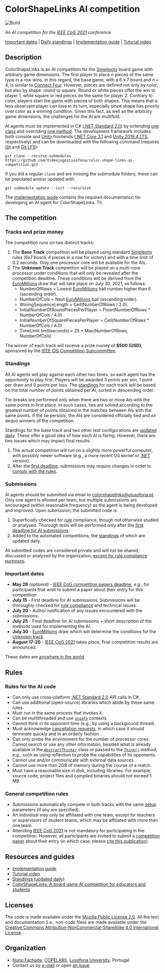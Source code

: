 <!--
ColorShapeLinks AI 2020 (c) by Nuno Fachada

ColorShapeLinks AI 2020 is licensed under a Creative Commons
Attribution-NonCommercial-ShareAlike 4.0 International License.

You should have received a copy of the license along with this
work. If not, see <http://creativecommons.org/licenses/by-nc-sa/4.0/>.
-->

# ColorShapeLinks AI competition
![Build](https://github.com/VideojogosLusofona/color-shape-links-ai-competition/actions/workflows/dotnet.yml/badge.svg)

_An AI competition for the [IEEE CoG 2021] conference_

[Important dates](#important-dates) | [Daily standings][Standings] |
[Implementation guide][APIDocs] |
[Tutorial video](https://www.youtube.com/watch?v=ELrsLzX3qBY)

## Description

ColorShapeLinks is an AI competition for the [Simplexity] board game with
arbitrary game dimensions. The first player to place *n* pieces of the same
type in a row wins. In this regard, the base game, with a 6 x 7 board and
_n_ = 4, is similar to [Connect Four]. However, pieces are defined
not only by color, but also by shape: round or square. Round
or white pieces offer the win to player 1, while square or red pieces
do the same for player 2. Contrary to color, players start the game with
pieces of both shapes. This means that a less observant player
can lose in its turn, especially since shape has priority over color as a
winning condition. Given this fact, as well as the arbitrary game dimensions,
the challenges for the AI are multifold.

AI agents must be implemented in C# ([.NET Standard 2.0]) by extending
[one class][`AbstractThinker`] and overriding [one method][`Think()`].
The development framework includes both console and [Unity] frontends
([.NET Core 3.1] and [Unity 2019.4 LTS], respectively) and can be downloaded
with the following command (requires [Git] and [Git LFS]):

`git clone --recurse-submodules https://github.com/VideojogosLusofona/color-shape-links-ai-competition.git`

If you did a regular `clone` and are missing the submodule folders, these can be
populated and/or updated with:

`git submodule update --init --recursive`

The [implementation guide][APIDocs] contains the required documentation for
developing an AI agent for ColorShapeLinks. Th

## The competition

### Tracks and prize money

The competition runs on two distinct tracks:

1. The **Base Track** competition will be played using standard [Simplexity]
   rules (6x7 board, 4 pieces in a row for victory) and with a time limit of
   0.2 seconds. Only one processor core will be available for the AIs.
2. The **Unknown Track** competition will be played on a multi-core
   processor under conditions that will only be revealed after the competition
   deadline. These conditions will be derived from the [EuroMillions] draw that
   will take place on July 30, 2021, as follows:
   * NumberOfRows = Lowest [EuroMillions] ball number higher than 6
     (ascending order).
   * NumberOfCols = Next [EuroMillions] ball (ascending order).
   * WiningSequenceLength = Ceil(NumberOfRows / 2.0).
   * InitialNumberOfRoundPiecesPerPlayer = Floor(NumberOfRows * NumberOfCols / 4.0)
   * InitialNumberOfSquarePiecesPerPlayer = Ceil(NumberOfRows * NumberOfCols / 4.0)
   * TimeLimit (milliseconds) = 25 * Max(NumberOfRows, NumberOfCols)

The winner of each track will receive a prize money of **$500 (USD)**,
sponsored by the [IEEE CIS Competition Subcommittee].

### Standings

All AI agents will play against each other two times, so each agent has the
opportunity to play first. Players will be awarded 3 points per win, 1 point
per draw and 0 points per loss. The [standings] for each track will be based
on the total number of points obtained per AI, sorted in descending order.

Tie-breaks are performed only when there are two or more AIs with the same
points in first place. In such cases, ties are solved according to the greatest
number of points obtained in the matches between AIs with the same points. If
the tie persists, the AIs are considered officially tied and *ex aequo* winners
of the competition.

Standings for the base track and two other test configurations are [updated
daily][standings]. These offer a good idea of how each AI is faring. However,
there are two issues which may impact final results:

1. The actual competition will run on a slightly more powerful computer,
   with possibly newer software (e.g., a more recent OS kernel or
   [.NET] version).
2. After the [first deadline](#important-dates), submissions may require
   changes in order to [comply with the rules](#rules-for-the-ai-code).

### Submissions

AI agents should be submitted via email to
[colorshapelinks@ulusofona.pt](mailto:colorshapelinks@ulusofona.pt). Only one
agent is allowed per team, but multiple submissions are encouraged (within
reasonable frequency) as the agent is being developed and improved. Upon
submission, the submitted code is:

1. Superficially checked for [rule](#rules-for-the-ai-code) compliance,
   though not otherwise studied or analysed. Thorough tests will be performed
   only after the [first deadline for AI submissions](#important-dates).
2. Added to the automated competitions, the [standings] of which are
   updated daily.

All submitted codes are considered private and will not be shared, discussed or
analyzed by the organization, [except for rule compliance
purposes](#rules-for-the-ai-code).

### Important dates

* **May 28** _(optional)_ - [IEEE CoG competition papers deadline], e.g., for
  participants that wish to submit a paper about their entry for this
  competition.
* **July 15** - First deadline for AI submissions. Submissions will be
  thoroughly checked for [rule compliance](#rules-for-the-ai-code) and
  technical issues.
* **July 20** - Author notification of any issues encountered with the
  submissions.
* **July 25** - Final deadline for AI submissions + short description of the
  methods used for implementing the AI.
* **July 30** - [EuroMillions] draw which will determine the conditions for
  the [Unknown track](#tracks).
* **August 17-20** - [IEEE CoG 2021] takes place, final competition
  results are announced.

These dates are
[anywhere in the world](https://www.timeanddate.com/time/zones/aoe).

## Rules

### Rules for the AI code

- Can only use cross-platform [.NET Standard 2.0] API calls in C#.
- Can use additional (open-source) libraries which abide by these same rules.
- Must run in the same process that invokes it.
- Can be multithreaded and use [`unsafe`] contexts.
- Cannot *think* in its opponent time (e.g., by using a background thread).
- Must acknowledge [cancellation requests][`CancellationToken`], in which case
  it should terminate quickly and in an orderly fashion.
- Can only probe the environment for the number of processor cores. Cannot
  search or use any other information, besides what is already available in the
  [`AbstractThinker`] class or passed to the [`Think()`] method, e.g., such as
  using reflection to probe the capabilities of its opponents.
- Cannot use and/or communicate with external data sources.
- Cannot use more than 2GB of memory during the course of a match.
- Must have a reasonable size in disk, including libraries. For example,
  source code, project files and compiled binaries should not exceed 1 MB.

### General competition rules

- Submissions automatically compete in both tracks with the same [setup]
  parameters (if any are specified).
- An individual may only be affiliated with one team, except for teachers or
  supervisors of student teams, which may be affiliated with more than one
  team.
- Attending [IEEE CoG 2021] is not mandatory for participating in the
  competition. However, all participants are invited to submit a
  [competition paper][IEEE CoG competition papers deadline] about their entry
  (in which case, please [cite this publication][paper]).

## Resources and guides

* [Implementation guide][APIDocs]
* [Tutorial video](https://www.youtube.com/watch?v=ELrsLzX3qBY)
* [Standings (updated daily)][standings]
* [ColorShapeLinks: A board game AI competition for educators and students][paper]

## Licenses

The code is made available under the [Mozilla Public License 2.0][MPLv2].
All the text and documentation (i.e., non-code files) are made available under
the [Creative Commons Attribution-NonCommercial-ShareAlike 4.0 International
License][CC BY-NC-SA 4.0].

## Organization

* [Nuno Fachada], [COPELABS], [Lusófona University][ULHT], Portugal
* Contact us by [e-mail](mailto:colorshapelinks@ulusofona.pt) or open
  [an issue](https://github.com/VideojogosLusofona/color-shape-links-ai-competition/issues)

[Git]:https://git-scm.com/downloads
[Git LFS]:https://git-lfs.github.com/
[APIDocs]:https://videojogoslusofona.github.io/color-shape-links-ai-competition/docs/html/index.html
[MPLv2]:https://opensource.org/licenses/MPL-2.0
[CC BY-NC-SA 4.0]:https://creativecommons.org/licenses/by-nc-sa/4.0/
[licvideo]:https://www.ulusofona.pt/en/undergraduate/videogames
[IEEE CoG 2021]:http://ieee-cog.org/2021/
[Nuno Fachada]:https://github.com/fakenmc
[ULHT]:https://www.ulusofona.pt/
[Simplexity]:https://boardgamegeek.com/boardgame/55810/simplexity
[Connect Four]:https://www.boardgamegeek.com/boardgame/2719/connect-four
[EuroMillions]:https://www.euro-millions.com/
[.NET Standard 2.0]:https://docs.microsoft.com/dotnet/standard/net-standard
[.NET Core 3.1]:https://dotnet.microsoft.com/download/dotnet/3.1
[Unity]:https://unity.com/
[Unity 2019.4 LTS]:https://unity.com/releases/2019-lts
[ossl]:https://opensource.org/licenses
[`unsafe`]:https://docs.microsoft.com/dotnet/csharp/programming-guide/unsafe-code-pointers/
[`CancellationToken`]:https://docs.microsoft.com/dotnet/api/system.threading.cancellationtoken
[standings]:https://videojogoslusofona.github.io/color-shape-links-ai-competition/standings
[COPELABS]:http://copelabs.ulusofona.pt/
[.NET]:https://dotnet.microsoft.com/download
[`AbstractThinker`]:https://videojogoslusofona.github.io/color-shape-links-ai-competition/docs/html/class_color_shape_links_1_1_common_1_1_a_i_1_1_abstract_thinker.html
[`Think()`]:https://videojogoslusofona.github.io/color-shape-links-ai-competition/docs/html/class_color_shape_links_1_1_common_1_1_a_i_1_1_abstract_thinker.html#ac8039cba1e4ececb04322fb8e7610f0e
[setup]:https://videojogoslusofona.github.io/color-shape-links-ai-competition/docs/html/thinker-implementation-guide.html#autotoc_md3
[IEEE CoG competition papers deadline]:https://ieee-cog.org/2021/#call_papers
[IEEE CIS Competition Subcommittee]:https://cis.ieee.org/conferences/student-games-based-competition
[paper]:https://www.sciencedirect.com/science/article/pii/S2666920X21000084

